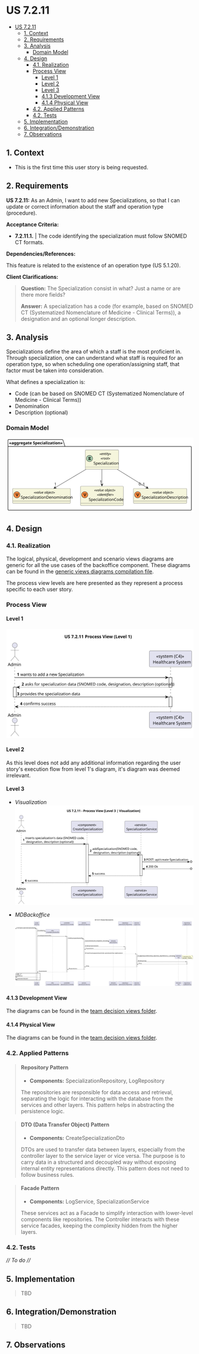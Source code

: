 # US 7.2.11

<!-- TOC -->
* [US 7.2.11](#us-7211)
  * [1. Context](#1-context)
  * [2. Requirements](#2-requirements)
  * [3. Analysis](#3-analysis)
    * [Domain Model](#domain-model)
  * [4. Design](#4-design)
    * [4.1. Realization](#41-realization)
    * [Process View](#process-view)
      * [Level 1](#level-1)
      * [Level 2](#level-2)
      * [Level 3](#level-3)
      * [4.1.3 Development View](#413-development-view)
      * [4.1.4 Physical View](#414-physical-view)
    * [4.2. Applied Patterns](#42-applied-patterns)
    * [4.2. Tests](#42-tests)
  * [5. Implementation](#5-implementation)
  * [6. Integration/Demonstration](#6-integrationdemonstration)
  * [7. Observations](#7-observations)
<!-- TOC -->


## 1. Context

* This is the first time this user story is being requested.

## 2. Requirements

**US 7.2.11:** As an Admin, I want to add new Specializations, so that I can update or correct information about the staff and operation type (procedure).

**Acceptance Criteria:**

- **7.2.11.1.** | The code identifying the specialization must follow SNOMED CT formats.

**Dependencies/References:**

This feature is related to the existence of an operation type (US 5.1.20).

**Client Clarifications:**

> **Question:** The Specialization consist in what? Just a name or are there more fields?
>
> **Answer:** A specialization has a code (for example, based on SNOMED CT (Systematized Nomenclature of Medicine - Clinical Terms)), a designation and an optional longer description.


## 3. Analysis

Specializations define the area of which a staff is the most proficient in. Through specialization, one can understand what
staff is required for an operation type, so when scheduling one operation/assigning staff, that factor must be taken into
consideration.

What defines a specialization is:

* Code (can be based on SNOMED CT (Systematized Nomenclature of Medicine - Clinical Terms))
* Denomination
* Description (optional)

### Domain Model

![domain-model.svg](domain-model.svg)

## 4. Design

### 4.1. Realization

The logical, physical, development and scenario views diagrams are generic for all the use cases of the backoffice component.
These diagrams can be found in the [generic views diagrams compilation file](../../team-decisions/views/general-views.md).

The process view levels are here presented as they represent a process specific to each user story.

### Process View

#### Level 1

![us7.2.11-process-view-lvl1.svg](Process_View/Level-1/us7.2.11-process-view-lvl1.svg)

#### Level 2

As this level does not add any additional information regarding the user story's execution flow from level 1's diagram, 
it's diagram was deemed irrelevant.

#### Level 3

- _Visualization_<br>
![us7.2.11-process-view-visualization-lvl3.svg](Process_View/Level-3/us7.2.11-process-view-visualization-lvl3.svg)

- _MDBackoffice_
![us7.2.11-process-view-lvl3.svg](Process_View/Level-3/us7.2.11-process-view-lvl3.svg)

#### 4.1.3 Development View

The diagrams can be found in the [team decision views folder](../../team-decisions/views/general-views.md#3-development-view).

#### 4.1.4 Physical View

The diagrams can be found in the [team decision views folder](../../team-decisions/views/general-views.md#4-physical-view).
  
### 4.2. Applied Patterns

> #### **Repository Pattern**
>
>* **Components:** SpecializationRepository, LogRepository
>
> The repositories are responsible for data access and retrieval, separating the logic for interacting with the database
> from the services and other layers. This pattern helps in abstracting the persistence logic.


> #### **DTO (Data Transfer Object) Pattern**
>
>* **Components:** CreateSpecializationDto
>
> DTOs are used to transfer data between layers, especially from the controller layer to the service layer or vice versa.
> The purpose is to carry data in a structured and decoupled way without exposing internal entity representations directly.
> This pattern does not need to follow business rules.


> #### **Facade Pattern**
>
>* **Components:** LogService, SpecializationService
>
> These services act as a Facade to simplify interaction with lower-level components like repositories. The Controller
> interacts with these service facades, keeping the complexity hidden from the higher layers.


### 4.2. Tests

_// To do //_


## 5. Implementation

> TBD

## 6. Integration/Demonstration

> TBD

## 7. Observations
